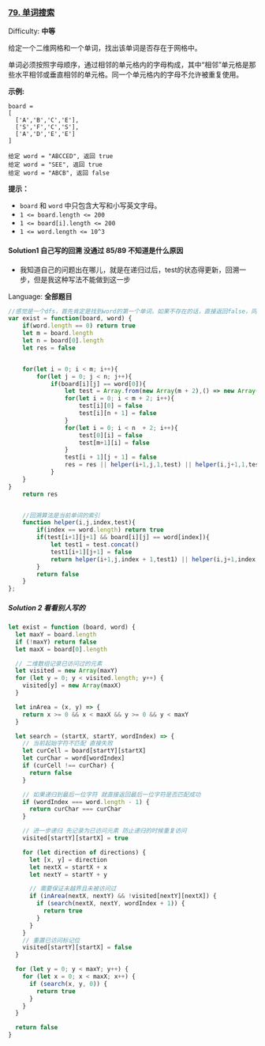 ### [79\. 单词搜索](https://leetcode-cn.com/problems/word-search/)

Difficulty: **中等**


给定一个二维网格和一个单词，找出该单词是否存在于网格中。

单词必须按照字母顺序，通过相邻的单元格内的字母构成，其中“相邻”单元格是那些水平相邻或垂直相邻的单元格。同一个单元格内的字母不允许被重复使用。

**示例:**

```
board =
[
  ['A','B','C','E'],
  ['S','F','C','S'],
  ['A','D','E','E']
]

给定 word = "ABCCED", 返回 true
给定 word = "SEE", 返回 true
给定 word = "ABCB", 返回 false
```

**提示：**

*   `board` 和 `word` 中只包含大写和小写英文字母。
*   `1 <= board.length <= 200`
*   `1 <= board[i].length <= 200`
*   `1 <= word.length <= 10^3`


#### Solution1  自己写的回溯 没通过  85/89  不知道是什么原因

* 我知道自己的问题出在哪儿，就是在递归过后，test的状态得更新，回溯一步，但是我这种写法不能做到这一步

Language: **全部题目**

```js
​//感觉是一个dfs，首先肯定是找到word的第一个单词，如果不存在的话，直接返回false，同时要对所有的结果进行递归吗？ 如果不存在的话，就返回下一级吗，就是一个dfs吧
var exist = function(board, word) {
    if(word.length == 0) return true
    let m = board.length
    let n = board[0].length
    let res = false


    for(let i = 0; i < m; i++){
        for(let j = 0; j < n; j++){
            if(board[i][j] == word[0]){
                let test = Array.from(new Array(m + 2),() => new Array(n + 2).fill(true))
                for(let i = 0; i < m + 2; i++){
                    test[i][0] = false
                    test[i][n + 1] = false
                }
                for(let i = 0; i < n  + 2; i++){
                    test[0][i] = false
                    test[m+1][i] = false
                }
                test[i + 1][j + 1] = false
                res = res || helper(i+1,j,1,test) || helper(i,j+1,1,test) || helper(i-1,j,1,test) || helper(i,j-1,1,test)
            }
    }
}
    return res


    //回溯算法是当前单词的索引
    function helper(i,j,index,test){
        if(index == word.length) return true
        if(test[i+1][j+1] && board[i][j] == word[index]){
            let test1 = test.concat()
            test1[i+1][j+1] = false
            return helper(i+1,j,index + 1,test1) || helper(i,j+1,index + 1,test1) || helper(i-1,j,index +1,test1) || helper(i,j-1,index + 1,test1)
        }
        return false
    }
};
```


##### Solution 2 看看别人写的

```js
let exist = function (board, word) {
  let maxY = board.length
  if (!maxY) return false
  let maxX = board[0].length

  // 二维数组记录已访问过的元素
  let visited = new Array(maxY)
  for (let y = 0; y < visited.length; y++) {
    visited[y] = new Array(maxX)
  }

  let inArea = (x, y) => {
    return x >= 0 && x < maxX && y >= 0 && y < maxY
  }

  let search = (startX, startY, wordIndex) => {
    // 当前起始字符不匹配 直接失败
    let curCell = board[startY][startX]
    let curChar = word[wordIndex]
    if (curCell !== curChar) {
      return false
    }

    // 如果递归到最后一位字符 就直接返回最后一位字符是否匹配成功
    if (wordIndex === word.length - 1) {
      return curChar === curChar
    }

    // 进一步递归 先记录为已访问元素 防止递归的时候重复访问
    visited[startY][startX] = true

    for (let direction of directions) {
      let [x, y] = direction
      let nextX = startX + x
      let nextY = startY + y

      // 需要保证未越界且未被访问过
      if (inArea(nextX, nextY) && !visited[nextY][nextX]) {
        if (search(nextX, nextY, wordIndex + 1)) {
          return true
        }
      }
    }
    // 重置已访问标记位
    visited[startY][startX] = false
  }

  for (let y = 0; y < maxY; y++) {
    for (let x = 0; x < maxX; x++) {
      if (search(x, y, 0)) {
        return true
      }
    }
  }

  return false
}
```


